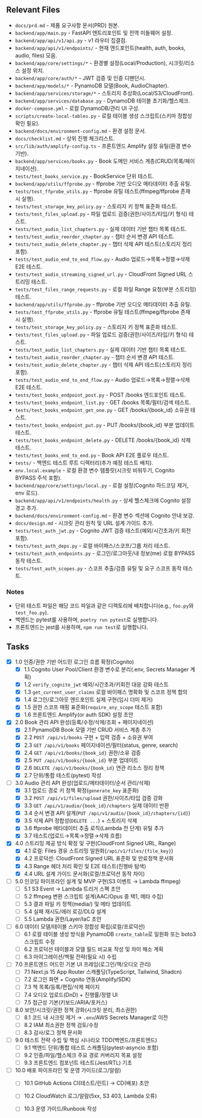 ## Relevant Files

- `docs/prd.md` - 제품 요구사항 문서(PRD) 원본.
- `backend/app/main.py` - FastAPI 엔트리포인트 및 전역 미들웨어 설정.
- `backend/app/api/v1/api.py` - v1 라우터 집결점.
- `backend/app/api/v1/endpoints/` - 현재 엔드포인트(health, auth, books, audio, files) 모음.
- `backend/app/core/settings/*` - 환경별 설정(Local/Production), 시크릿/리소스 설정 위치.
- `backend/app/core/auth/*` - JWT 검증 및 인증 디펜던시.
- `backend/app/models/*` - PynamoDB 모델(Book, AudioChapter).
- `backend/app/services/storage/*` - 스토리지 추상화(Local/S3/CloudFront).
- `backend/app/services/database.py` - DynamoDB 테이블 초기화/헬스체크.
- `docker-compose.yml` - 로컬 DynamoDB/관리 UI 구성.
- `scripts/create-local-tables.py` - 로컬 테이블 생성 스크립트(스키마 정합성 확인 필요).
- `backend/docs/environment-config.md` - 환경 설정 문서.
- `docs/checklist.md` - 상위 진행 체크리스트.
- `src/lib/auth/amplify-config.ts` - 프론트엔드 Amplify 설정 유틸(환경 변수 기반).
- `backend/app/services/books.py` - Book 도메인 서비스 계층(CRUD/목록/페이지네이션).
- `tests/test_books_service.py` - BookService 단위 테스트.
 - `backend/app/utils/ffprobe.py` - ffprobe 기반 오디오 메타데이터 추출 유틸.
 - `tests/test_ffprobe_utils.py` - ffprobe 유틸 테스트(ffmpeg/ffprobe 존재 시 실행).
 - `tests/test_storage_key_policy.py` - 스토리지 키 정책 표준화 테스트.
 - `tests/test_files_upload.py` - 파일 업로드 검증(권한/사이즈/타입/키 형식) 테스트.
 - `tests/test_audio_list_chapters.py` - 실제 데이터 기반 챕터 목록 테스트.
 - `tests/test_audio_reorder_chapter.py` - 챕터 순서 변경 API 테스트.
 - `tests/test_audio_delete_chapter.py` - 챕터 삭제 API 테스트(스토리지 정리 포함).
 - `tests/test_audio_end_to_end_flow.py` - Audio 업로드→목록→정렬→삭제 E2E 테스트.
 - `tests/test_audio_streaming_signed_url.py` - CloudFront Signed URL 스트리밍 테스트.
 - `tests/test_files_range_requests.py` - 로컬 파일 Range 요청(부분 스트리밍) 테스트.
 - `backend/app/utils/ffprobe.py` - ffprobe 기반 오디오 메타데이터 추출 유틸.
 - `tests/test_ffprobe_utils.py` - ffprobe 유틸 테스트(ffmpeg/ffprobe 존재 시 실행).
 - `tests/test_storage_key_policy.py` - 스토리지 키 정책 표준화 테스트.
 - `tests/test_files_upload.py` - 파일 업로드 검증(권한/사이즈/타입/키 형식) 테스트.
 - `tests/test_audio_list_chapters.py` - 실제 데이터 기반 챕터 목록 테스트.
 - `tests/test_audio_reorder_chapter.py` - 챕터 순서 변경 API 테스트.
 - `tests/test_audio_delete_chapter.py` - 챕터 삭제 API 테스트(스토리지 정리 포함).
 - `tests/test_audio_end_to_end_flow.py` - Audio 업로드→목록→정렬→삭제 E2E 테스트.
- `tests/test_books_endpoint_post.py` - POST /books 엔드포인트 테스트.
- `tests/test_books_endpoint_list.py` - GET /books 목록/필터/검색 테스트.
- `tests/test_books_endpoint_get_one.py` - GET /books/{book_id} 소유권 테스트.
- `tests/test_books_endpoint_put.py` - PUT /books/{book_id} 부분 업데이트 테스트.
- `tests/test_books_endpoint_delete.py` - DELETE /books/{book_id} 삭제 테스트.
- `tests/test_books_end_to_end.py` - Book API E2E 플로우 테스트.
- `tests/` - 백엔드 테스트 루트 디렉터리(추가 예정 테스트 배치).
- `env.local.example` - 로컬 환경 변수 템플릿(시크릿 비워두기, Cognito BYPASS 주석 포함).
- `backend/app/core/settings/local.py` - 로컬 설정(Cognito 하드코딩 제거, env 로드).
- `backend/app/api/v1/endpoints/health.py` - 상세 헬스체크에 Cognito 설정 경고 추가.
- `backend/docs/environment-config.md` - 환경 변수 섹션에 Cognito 안내 보강.
- `docs/design.md` - 시크릿 관리 원칙 및 URL 설계 가이드 추가.
- `tests/test_auth_jwt.py` - Cognito JWT 검증 테스트(예외/시간초과/키 회전 포함).
- `tests/test_auth_deps.py` - 로컬 바이패스/스코프/그룹 처리 테스트.
- `tests/test_auth_endpoints.py` - 로그인/로그아웃/내 정보(me) 로컬 BYPASS 동작 테스트.
- `tests/test_auth_scopes.py` - 스코프 추출/검증 유틸 및 요구 스코프 동작 테스트.

### Notes

- 단위 테스트 파일은 해당 코드 파일과 같은 디렉토리에 배치합니다(e.g., `foo.py`와 `test_foo.py`).
- 백엔드는 pytest를 사용하며, `poetry run pytest`로 실행합니다.
- 프론트엔드는 jest를 사용하며, `npm run test`로 실행합니다.

## Tasks

- [x] 1.0 인증/권한 기반 어드민 로그인 흐름 확정(Cognito)
  - [x] 1.1 Cognito User Pool/Client 환경 변수로 분리(.env, Secrets Manager 계획)
  - [x] 1.2 `verify_cognito_jwt` 예외/시간초과/키회전 대응 강화 테스트
  - [x] 1.3 `get_current_user_claims` 로컬 바이패스 명확화 및 스코프 정책 합의
  - [x] 1.4 로그인/로그아웃 엔드포인트 실제 구현(임시 더미 제거)
  - [x] 1.5 권한 스코프 매핑 표준화(`require_any_scope` 테스트 포함)
  - [x] 1.6 프론트엔드 Amplify(or auth SDK) 설정 초안

- [x] 2.0 Book 관리 API 완성(등록/수정/삭제/조회 + 페이지네이션)
  - [x] 2.1 PynamoDB Book 모델 기반 CRUD 서비스 계층 추가
  - [x] 2.2 `POST /api/v1/books` 구현 + 입력 검증 + 소유권 부여
  - [x] 2.3 `GET /api/v1/books` 페이지네이션/필터(status, genre, search)
  - [x] 2.4 `GET /api/v1/books/{book_id}` 권한/소유 검증
  - [x] 2.5 `PUT /api/v1/books/{book_id}` 부분 업데이트
  - [x] 2.6 `DELETE /api/v1/books/{book_id}` 연관 리소스 정리 정책
  - [x] 2.7 단위/통합 테스트(pytest) 작성

- [ ] 3.0 Audio 관리 API 완성(업로드/메타데이터/순서 관리/삭제)
  - [x] 3.1 업로드 경로 키 정책 확정(`generate_key` 표준화)
  - [x] 3.2 `POST /api/v1/files/upload` 권한/사이즈/타입 검증 강화
  - [x] 3.3 `GET /api/v1/audio/{book_id}/chapters` 실제 데이터 반환
  - [x] 3.4 순서 변경 API 설계(`PUT /api/v1/audio/{book_id}/chapters/{id}`)
  - [x] 3.5 삭제 API 정합성(`DELETE ...`) + 스토리지 삭제
  - [x] 3.6 ffprobe 메타데이터 추출 로직(Lambda 전 단계) 유틸 추가
  - [x] 3.7 테스트(업로드→목록→정렬→삭제 흐름)

- [x] 4.0 스트리밍 제공 방식 확정 및 구현(CloudFront Signed URL, Range)
  - [x] 4.1 로컬: Files 경유 스트리밍 일원화(`/api/v1/files/{file_key}`)
  - [x] 4.2 프로덕션: CloudFront Signed URL 표준화 및 만료정책 문서화
  - [x] 4.3 Range 헤더 처리 확인 및 E2E 테스트(진행바 탐색)
  - [x] 4.4 URL 설계 가이드 문서화(로컬/프로덕션 동작 차이)

- [ ] 5.0 인코딩 파이프라인 설계 및 MVP 구현(S3 이벤트 → Lambda ffmpeg)
  - [ ] 5.1 S3 Event → Lambda 트리거 스펙 초안
  - [ ] 5.2 ffmpeg 변환 스크립트 설계(AAC/Opus 중 택1, 메타 수집)
  - [ ] 5.3 결과 파일 키 정책(media/) 및 메타 업데이트
  - [ ] 5.4 실패 재시도/에러 로깅/DLQ 설계
  - [ ] 5.5 Lambda 권한/Layer/IaC 초안

- [ ] 6.0 데이터 모델/테이블 스키마 정합성 확립(로컬/프로덕션)
  - [ ] 6.1 로컬 테이블 생성 방식을 PynamoDB `create_table`로 일원화 또는 boto3 스크립트 수정
  - [ ] 6.2 프로덕션 테이블과 모델 필드 비교표 작성 및 차이 해소 계획
  - [ ] 6.3 마이그레이션/백필 전략(필요 시) 수립

- [ ] 7.0 프론트엔드 어드민 기본 UI 프레임(로그인/책/오디오 관리)
  - [ ] 7.1 Next.js 15 App Router 스캐폴딩(TypeScript, Tailwind, Shadcn)
  - [ ] 7.2 로그인 화면 + Cognito 연동(Amplify/SDK)
  - [ ] 7.3 책 목록/등록/편집/삭제 페이지
  - [ ] 7.4 오디오 업로드(DnD) + 진행률/정렬 UI
  - [ ] 7.5 접근성 기본(키보드/ARIA/포커스)

- [ ] 8.0 보안/시크릿/권한 정책 강화(시크릿 분리, 최소권한)
  - [ ] 8.1 코드 내 시크릿 제거 → `.env`/AWS Secrets Manager로 이전
  - [ ] 8.2 IAM 최소권한 정책 검토/수정
  - [ ] 8.3 감사/로그 정책 문서화

- [ ] 9.0 테스트 전략 수립 및 핵심 시나리오 TDD(백엔드/프론트엔드)
  - [ ] 9.1 백엔드 단위/통합 테스트 스캐폴딩(pytest-asyncio 포함)
  - [ ] 9.2 인증/파일/헬스체크 주요 경로 커버리지 목표 설정
  - [ ] 9.3 프론트엔드 컴포넌트 테스트(Jest/RTL) 기초

- [ ] 10.0 배포 파이프라인 및 운영 가이드(로그/알람)
  - [ ] 10.1 GitHub Actions CI(테스트/린트) → CD(배포) 초안
  - [ ] 10.2 CloudWatch 로그/알람(5xx, S3 403, Lambda 오류)
  - [ ] 10.3 운영 가이드/Runbook 작성


